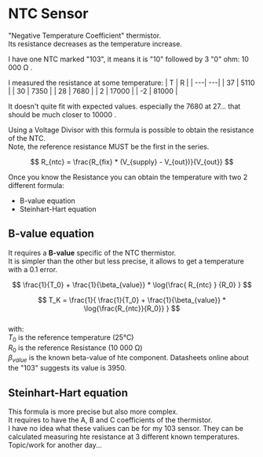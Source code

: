 # NTC Sensor

"Negative Temperature Coefficient" thermistor.  
Its resistance decreases as the temperature increase.  

I have one NTC marked "103", it means it is "10" followed by 3 "0" ohm: 10 000 Ω .

I measured the resistance at some temperature:
| T  | R     | 
| ---|    ---|
| 37 |  5110 |
| 30 |  7350 |
| 28 |  7680 |
|  2 | 17000 |
| -2 | 81000 |

It doesn't quite fit with expected values. especially the 7680 at 27... that should be much closer to 10000 .  
  
Using a Voltage Divisor with this formula is possible to obtain the resistance of the NTC.  
Note, the reference resistance MUST be the first in the series.
<!-- R_ntc = (R_fix * (V_supply - V_out)) / V_out -->
$$ R_{ntc} = \frac{R_{fix} * (V_{supply} - V_{out})}{V_{out}} $$  
  
Once you know the Resistance you can obtain the temperature with two 2 different formula:
- B-value equation
- Steinhart-Hart equation

## B-value equation

It requires a **B-value** specific of the NTC thermistor.  
It is simpler than the other but less precise, it allows to get a temperature with a 0.1 error.  

<!-- T_k = 1 / (1/T_0 + 1/B_value * log(R_ntc/R_0)) -->

$$ \frac{1}{T_0} + \frac{1}{\beta_{value}} * \log{\frac{ R_{ntc} } {R_0} }  $$

$$ T_K = \frac{1}{  \frac{1}{T_0} + \frac{1}{\beta_{value}} * \log{\frac{R_{ntc}}{R_0}}  } $$  
with:   
$T_0$ is the reference temperature (25°C)  
$R_0$ is the reference Resistance (10 000 Ω)  
$\beta_{value}$ is the known beta-value of hte component. Datasheets online about the "103" suggests its value is 3950.    
  


## Steinhart-Hart equation

This formula is more precise but also more complex.  
It requires to have the A, B and C coefficients of the thermistor.  
I have no idea what these valiues can be for my 103 sensor.
They can be calculated measuring hte resistance at 3 different known temperatures.  
Topic/work for another day...  
